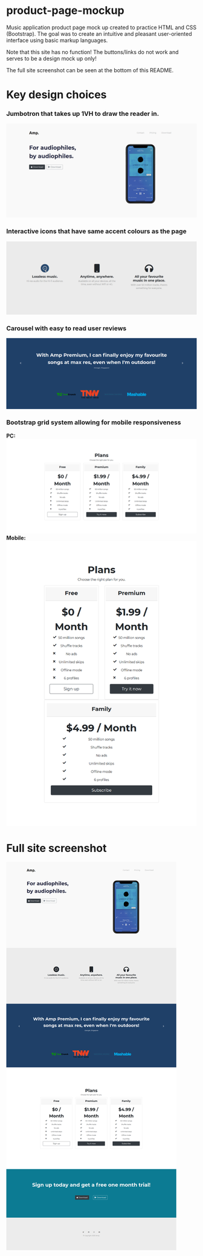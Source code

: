 # product-page-mockup

Music application product page mock up created to practice HTML and CSS (Bootstrap). The goal was to create an intuitive and pleasant user-oriented interface using basic markup languages. 

Note that this site has no function! The buttons/links do not work and serves to be a design mock up only!

The full site screenshot can be seen at the bottom of this README.

# Key design choices

### Jumbotron that takes up 1VH to draw the reader in.
![Jumbotron](/screenshots/jumbotron.png)

### Interactive icons that have same accent colours as the page
![Icons](/screenshots/icons.gif)

### Carousel with easy to read user reviews
![Carousel](/screenshots/carousel.png)

### Bootstrap grid system allowing for mobile responsiveness
**PC:**
![Pricing_full](/screenshots/pricing.png) 
**Mobile:**
![Pricing_mobile](/screenshots/pricing_mobile.png)

# Full site screenshot
![Full_page](/screenshots/full.png)
